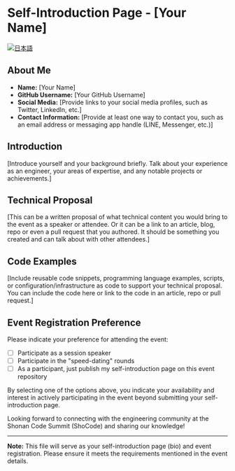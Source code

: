 # Self-Introduction Page - [Your Name]

[![日本語](https://img.shields.io/badge/%F0%9F%87%AF%F0%9F%87%B5-日本語-white?style=plastic)](template_jp.md)

## About Me

- **Name:** [Your Name]
- **GitHub Username:** [Your GitHub Username]
- **Social Media:** [Provide links to your social media profiles, such as
  Twitter, LinkedIn, etc.]
- **Contact Information:** [Provide at least one way to contact you, such as an
  email address or messaging app handle (LINE, Messenger, etc.)]

## Introduction

[Introduce yourself and your background briefly. Talk about your experience as
an engineer, your areas of expertise, and any notable projects or achievements.]

## Technical Proposal

[This can be a written proposal of what technical content you would bring to the
event as a speaker or attendee. Or it can be a link to an article, blog, repo or
even a pull request that you authored. It should be something you created and
can talk about with other attendees.]

## Code Examples

[Include reusable code snippets, programming language examples, scripts, or
configuration/infrastructure as code to support your technical proposal. You can
include the code here or link to the code in an article, repo or pull request.]

## Event Registration Preference

Please indicate your preference for attending the event:

- [ ] Participate as a session speaker
- [ ] Participate in the "speed-dating" rounds
- [ ] As a participant, just publish my self-introduction page on this event repository

By selecting one of the options above, you indicate your availability and
interest in actively participating in the event beyond submitting your
self-introduction page.

Looking forward to connecting with the engineering community at the Shonan Code
Summit (ShoCode) and sharing our knowledge!

---
**Note:** This file will serve as your self-introduction page (bio) and event
registration. Please ensure it meets the requirements mentioned in the event details.
